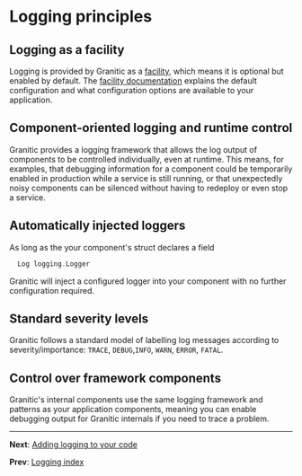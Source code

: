 # Logging principles

## Logging as a facility

Logging is provided by Granitic as a [facility](fac-logger.md), which means it is optional but enabled by 
default. The [facility documentation](fac-logger.md) explains the default configuration and
what configuration options are available to your application.

## Component-oriented logging and runtime control

Granitic provides a logging framework that allows the log output of components to be controlled
individually, even at runtime. This means, for examples, that debugging information for a component
could be temporarily enabled in production while a service is still running, or that unexpectedly
noisy components can be silenced without having to redeploy or even stop a service.


## Automatically injected loggers

As long as the your component's struct declares a field 

```go
  Log logging.Logger
```

Granitic will inject a configured logger into your component with no further configuration required.


## Standard severity levels

Granitic follows a standard model of labelling log messages according to severity/importance: `TRACE`, 
`DEBUG`,`INFO`, `WARN`, `ERROR`, `FATAL`.

## Control over framework components

Granitic's internal components use the same logging framework and patterns as your application components,
meaning you can enable debugging output for Granitic internals if you need to trace a problem.


---
**Next**: [Adding logging to your code](log-code.md)

**Prev**: [Logging index](log-index.md)